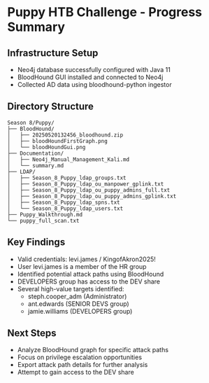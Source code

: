 # Puppy HTB Challenge - Progress Summary

## Infrastructure Setup
- Neo4j database successfully configured with Java 11
- BloodHound GUI installed and connected to Neo4j
- Collected AD data using bloodhound-python ingestor

## Directory Structure
```
Season 8/Puppy/
├── BloodHound/
│   ├── 20250520132456_bloodhound.zip
│   ├── bloodHoundFirstGraph.png
│   └── bloodHoundGui.png
├── Documentation/
│   ├── Neo4j_Manual_Management_Kali.md
│   └── summary.md
├── LDAP/
│   ├── Season_8_Puppy_ldap_groups.txt
│   ├── Season_8_Puppy_ldap_ou_manpower_gplink.txt
│   ├── Season_8_Puppy_ldap_ou_puppy_admins_full.txt
│   ├── Season_8_Puppy_ldap_ou_puppy_admins_gplink.txt
│   ├── Season_8_Puppy_ldap_spns.txt
│   └── Season_8_Puppy_ldap_users.txt
├── Puppy_Walkthrough.md
└── puppy_full_scan.txt
```

## Key Findings
- Valid credentials: levi.james / KingofAkron2025!
- User levi.james is a member of the HR group
- Identified potential attack paths using BloodHound
- DEVELOPERS group has access to the DEV share
- Several high-value targets identified:
  - steph.cooper_adm (Administrator)
  - ant.edwards (SENIOR DEVS group)
  - jamie.williams (DEVELOPERS group)

## Next Steps
- Analyze BloodHound graph for specific attack paths
- Focus on privilege escalation opportunities
- Export attack path details for further analysis
- Attempt to gain access to the DEV share 